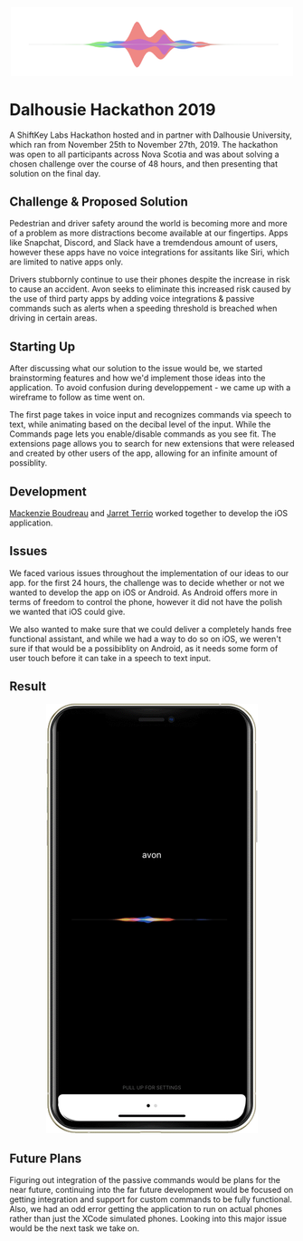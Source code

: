 <p align="center">
    <img src=".readme/header.png" width="500px"/>
</p>


# Dalhousie Hackathon 2019
A ShiftKey Labs Hackathon hosted and in partner with Dalhousie University, which ran from November 25th to November 27th, 2019. The hackathon was open to all participants across Nova Scotia and was about solving a chosen challenge over the course of 48 hours, and then presenting that solution on the final day. 

## Challenge & Proposed Solution
Pedestrian and driver safety around the world is becoming more and more of a problem as more distractions
become available at our fingertips. Apps like Snapchat, Discord, and Slack have a tremdendous amount of users, however these apps have no voice integrations for assitants like Siri, which are limited to native apps only. 

Drivers stubbornly continue to use their phones despite the increase in risk to cause an accident. Avon seeks to eliminate this increased risk caused by the use of third party apps by adding voice integrations & passive commands such as alerts when a speeding threshold is breached when driving in certain areas. 

## Starting Up
After discussing what our solution to the issue would be, we started brainstorming features and how we'd implement those ideas into the application. To avoid confusion during developpement - we came up with a wireframe to follow as time went on.
  
The first page takes in voice input and recognizes commands via speech to text, while animating based on the decibal level of the input. While the Commands page lets you enable/disable commands as you see fit. The extensions page allows you to search for new extensions that were released and created by other users of the app, allowing for an infinite amount of possiblity. 

## Development
[Mackenzie Boudreau](https://github.com/mack) and [Jarret Terrio](https://github.com/sterrio) worked together to develop the iOS application.

## Issues
We faced various issues throughout the implementation of our ideas to our app. for the first 24 hours, the challenge was to decide whether or not we wanted to develop the app on iOS or Android. As Android offers more in terms of freedom to control the phone, however it did not have the polish we wanted that iOS could give. 

We also wanted to make sure that we could deliver a completely hands free functional assistant, and while we had a way to do so on iOS, we weren't sure if that would be a possibiblity on Android, as it needs some form of user touch before it can take in a speech to text input. 

## Result
<p align="center">
<p align="center">
    <img src=".readme/preview.gif"/>
</p>

## Future Plans
Figuring out integration of the passive commands would be plans for the near future, continuing into the far future development would be focused on getting integration and support for custom commands to be fully functional. Also, we had an odd error getting the application to run on actual phones rather than just the XCode simulated phones. Looking into this major issue would be the next task we take on. 
